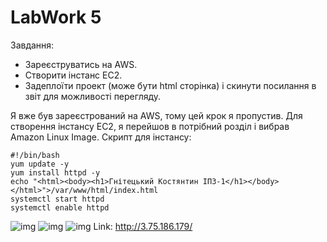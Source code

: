 # LabWork 5
Завдання: 
- Зареєструватись на AWS. 
- Створити інстанс EC2.
- Задеплоїти проект (може бути  html сторінка) і скинути посилання в звіт для можливості перегляду.

Я вже був зареєстрований на AWS, тому цей крок я пропустив.
Для створення інстансу ЕС2, я перейшов в потрібний розділ і вибрав Amazon Linux Image.
Скрипт для інстансу:
```
#!/bin/bash
yum update -y
yum install httpd -y
echo "<html><body><h1>Гнітецький Костянтин ІПЗ-1</h1></body></html>">/var/www/html/index.html
systemctl start httpd
systemctl enable httpd
```
![img](https://media.discordapp.net/attachments/1034852712384315472/1039190883112857681/image.png)
![img](https://cdn.discordapp.com/attachments/1034852712384315472/1039190956227965020/image.png)
![img](https://cdn.discordapp.com/attachments/1034852712384315472/1039190996107403324/image.png)
Link: http://3.75.186.179/
